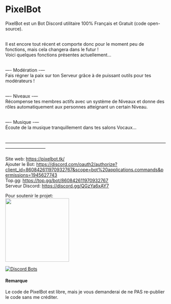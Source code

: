 # PixelBot

PixelBot est un Bot Discord utilitaire 100% Français et Gratuit (code open-source).<br><br>

Il est encore tout récent et comporte donc pour le moment peu de fonctions, mais cela changera dans le futur !<br>
Voici quelques fonctions présentes actuellement...<br><br>

—- Modération -—<br>
Fais régner la paix sur ton Serveur grâce à de puissant outils pour tes modérateurs !<br><br>

—- Niveaux -—<br>
Récompense tes membres actifs avec un système de Niveaux et donne des rôles automatiquement aux personnes atteignant un certain Niveau.<br><br>

—- Musique -—<br>
Écoute de la musique tranquillement dans tes salons Vocaux…<br><br>

—————————————————————————————————————————————<br><br>
Site web: <a href="https://pixelbot.tk/" target="_blank">https://pixelbot.tk/</a><br>
Ajouter le Bot: <a href="https://discord.com/oauth2/authorize?client_id=860842611970932767&scope=bot%20applications.commands&permissions=1945627743" target="_blank">https://discord.com/oauth2/authorize?client_id=860842611970932767&scope=bot%20applications.commands&permissions=1945627743</a><br>
Top.gg: <a href="https://top.gg/bot/860842611970932767" target="_blank">https://top.gg/bot/860842611970932767</a><br>
Serveur Discord: <a href="https://discord.gg/QGzYa6xAY7" target="_blank">https://discord.gg/QGzYa6xAY7</a><br>

Pour soutenir le projet:<br>
<a href="https://buymeacoffee.com/Natoune" target="_blank"><img src="https://cdn.buymeacoffee.com/buttons/v2/default-black.png" width=200></a>

[![Discord Bots](https://top.gg/api/widget/860842611970932767.svg)](https://top.gg/bot/860842611970932767)

#### Remarque
Le code de PixelBot est libre, mais je vous demanderai de ne PAS re-publier le code sans me créditer.
